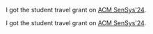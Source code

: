 <!-- ---
layout: post
date: 2022-09-14 15:59:00-0400
inline: true
----->


<!-- ---
layout: post
date: 2022-09-14 15:59:00-0400
inline: true
----->

I got the student travel grant on [ACM SenSys'24](https://sensys.acm.org/2024/). 

I got the student travel grant on [ACM SenSys'24](https://sensys.acm.org/2024/). 
